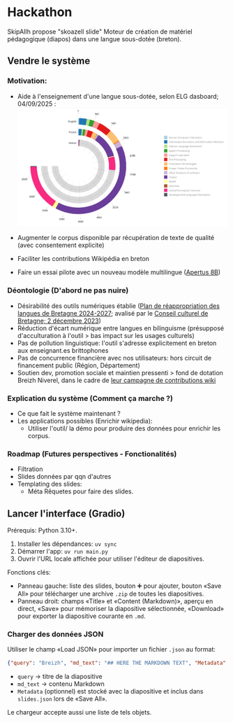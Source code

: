 # Hackathon
SkipAIlh propose "skoazell slide"
Moteur de création de matériel pédagogique (diapos) dans une langue sous-dotée (breton).


## Vendre le système

### Motivation:



- Aide à l'enseignement d'une langue sous-dotée, selon ELG dasboard; 04/09/2025 : ![graph](./assets/myimage.png)

- Augmenter le corpus disponible par récupération de texte de qualité (avec consentement explicite)
- Faciliter les contributions Wikipédia en breton
- Faire un essai pilote avec un nouveau modèle multilingue ([Apertus 8B](https://huggingface.co/swiss-ai/Apertus-8B-Instruct-2509))

### Déontologie (D'abord ne pas nuire)
- Désirabilité des outils numériques établie ([Plan de réappropriation des langues de Bretagne 2024-2027](https://kevrebreizh.bzh/wp-content/FileManager/_DocsPublics/Conventions%20et%20textes%20officiels/Rannvro%20Breizh%20-%20R%C3%A9jion%20Bert%C3%A8gne%20-%20R%C3%A9gion%20Bretagne/Convention%20Langues%20de%20Bretagne/Plan_reappropriation_Langues_bzh.pdf); avalisé par le [Conseil culturel de Bretagne; 2 décembre 2023](https://www.bretagne.bzh/app/uploads/CONSEIL_CULTUREL_Avis_langues_2023_12_02.pdf))
- Réduction d'écart numérique entre langues en bilinguisme (présupposé d'acculturation à l'outil > bas impact sur les usages culturels)
- Pas de pollution linguistique: l'outil s'adresse explicitement en breton aux enseignant.es brittophones
- Pas de concurrence financière avec nos utilisateurs: hors circuit de financement public (Région, Département)
- Soutien dev, promotion sociale et maintien pressenti > fond de dotation Breizh Niverel, dans le cadre de [leur campagne de contributions wiki](https://bretagnenumerique.bzh/projets/wikipedia/)

### Explication du système (Comment ça marche ?)

- Ce que fait le système maintenant ?
- Les applications possibles (Enrichir wikipedia):
    - Utiliser l'outil/ la démo pour produire des données pour enrichir les corpus.

### Roadmap (Futures perspectives - Fonctionalités)

- Filtration
- Slides données par qqn d'autres
- Templating des slides:
    - Méta Rêquetes pour faire des slides.

## Lancer l'interface (Gradio)

Prérequis: Python 3.10+.

1. Installer les dépendances: `uv sync`
2. Démarrer l'app: `uv run main.py`
3. Ouvrir l'URL locale affichée pour utiliser l'éditeur de diapositives.

Fonctions clés:
- Panneau gauche: liste des slides, bouton ➕ pour ajouter, bouton «Save All» pour télécharger une archive `.zip` de toutes les diapositives.
- Panneau droit: champs «Title» et «Content (Markdown)», aperçu en direct, «Save» pour mémoriser la diapositive sélectionnée, «Download» pour exporter la diapositive courante en `.md`.

### Charger des données JSON

Utiliser le champ «Load JSON» pour importer un fichier `.json` au format:

```json
{"query": "Breizh", "md_text": "## HERE THE MARKDOWN TEXT", "Metadata": {"source": "..."}}
```

- `query` → titre de la diapositive
- `md_text` → contenu Markdown
- `Metadata` (optionnel) est stocké avec la diapositive et inclus dans `slides.json` lors de «Save All».

Le chargeur accepte aussi une liste de tels objets.
